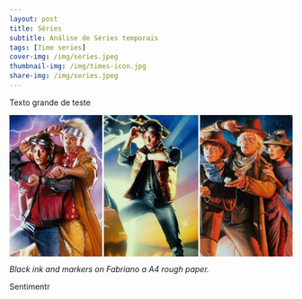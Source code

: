 ```yaml
---
layout: post
title: Séries
subtitle: Análise de Séries temporais
tags: [Time series]
cover-img: /img/series.jpeg
thumbnail-img: /img/times-icon.jpg
share-img: /img/series.jpeg
---
```


Texto grande de teste

<img src="/img/series.jpeg" alt="Series" align="center"/>

*Black ink and markers on Fabriano a A4 rough paper.*

Sentimentr


